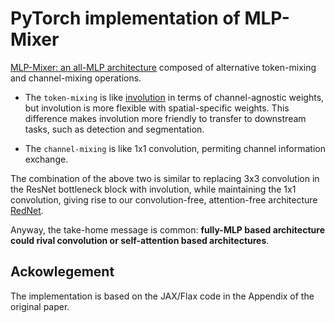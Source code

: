 # PyTorch implementation of MLP-Mixer

[MLP-Mixer: an all-MLP architecture](https://arxiv.org/abs/2105.01601) composed of alternative token-mixing and channel-mixing operations.

* The `token-mixing` is like [involution](https://arxiv.org/abs/2103.06255) in terms of channel-agnostic weights, but involution is more flexible with spatial-specific weights. This difference makes involution more friendly to transfer to downstream tasks, such as detection and segmentation.

* The `channel-mixing` is like 1x1 convolution, permiting channel information exchange.

The combination of the above two is similar to replacing 3x3 convolution in the ResNet bottleneck block with involution, while maintaining the 1x1 convolution, giving rise to our convolution-free, attention-free architecture [RedNet](https://github.com/d-li14/involution).

Anyway, the take-home message is common: **fully-MLP based architecture could rival convolution or self-attention based architectures**.

## Ackowlegement
The implementation is based on the JAX/Flax code in the Appendix of the original paper.
